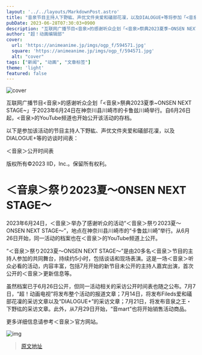 ```yaml
---
layout: '../../layouts/MarkdownPost.astro'
title: "音泉节目主持人下野紘、声优文件夹爱和礒部花凜，以及DIALOGUE+等将参加「<音泉>祭典2023夏季」活动！公开了访谈时间表"
pubDate: 2023-06-28T07:30:03+0900
description: "互联网广播节目<音泉>的感谢听众企划「<音泉>祭典2023夏季~ONSEN NEXT STAGE~」于2023年6月24日在神奈川县川崎市的卡鲁兹川崎举行。自6月26日起，<音泉>的YouTube频道也开始公开该活动的存档。"
author: "超！动画编辑部"
cover:
  url: 'https://animeanime.jp/imgs/ogp_f/594571.jpg'
  square: 'https://animeanime.jp/imgs/ogp_f/594571.jpg'
  alt: "cover"
tags: ["新闻", "动画", "文章标签"]
theme: 'light'
featured: false
---
```


![cover](https://animeanime.jp/imgs/ogp_f/594571.jpg)

互联网广播节目<音泉>的感谢听众企划「<音泉>祭典2023夏季~ONSEN NEXT STAGE~」于2023年6月24日在神奈川县川崎市的卡鲁兹川崎举行。自6月26日起，<音泉>的YouTube频道也开始公开该活动的存档。

以下是参加该活动的节目主持人下野紘、声优文件夹爱和礒部花凜，以及DIALOGUE+等的访谈时间表：

＜音泉＞公开时间表

版权所有©2023 IID，Inc.。保留所有权利。

# ＜音泉＞祭り2023夏～ONSEN NEXT STAGE～

2023年6月24日，＜音泉＞举办了感谢听众的活动“＜音泉＞祭り2023夏～ONSEN NEXT STAGE～”，地点在神奈川县川崎市的“卡鲁兹川崎”举行。从6月26日开始，同一活动的档案也在＜音泉＞的YouTube频道上公开。

“＜音泉＞祭り2023夏～ONSEN NEXT STAGE～”是由20多名＜音泉＞节目的主持人参加的共同舞台，持续约5小时，包括谈话和现场表演。这是一场＜音泉＞听众必看的活动，内容丰富，包括7月开始的新节目未公开的主持人嘉宾出演，首次公开的＜音泉＞更新信息等。

虽然档案已于6月26日公开，但同一活动相关的采访公开时间表也随之公布。7月7日，“超！动画电视”将发布整个活动的报道文章；7月14日，将发布Fileds爱和礒部花凜的采访文章以及“DIALOGUE+”的采访文章；7月21日，将发布音泉之王・下野纮的采访文章。此外，从7月29日开始，“音mart”也将开始销售活动商品。

更多详细信息请参考＜音泉＞官方网站。 

![img](https://ctiml-public.cdn.claris.jp/image/202107/20210714170000_60eeb5d8c7d7d.jpg)

>[原文地址](https://animeanime.jp/article/2023/06/28/78210.html)  